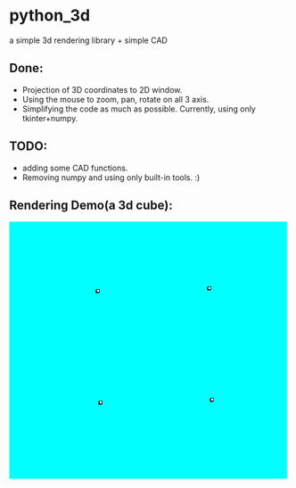 # python_3d
a simple 3d rendering library + simple CAD

## Done:

+ Projection of 3D coordinates to 2D window. 
+ Using the mouse to zoom, pan, rotate on all 3 axis.
+ Simplifying the code as much as possible. Currently, using only tkinter+numpy.

## TODO:

+ adding some CAD functions.
+ Removing numpy and using only built-in tools. :)

## Rendering Demo(a 3d cube):

![Demo](/simple_demo.gif)
